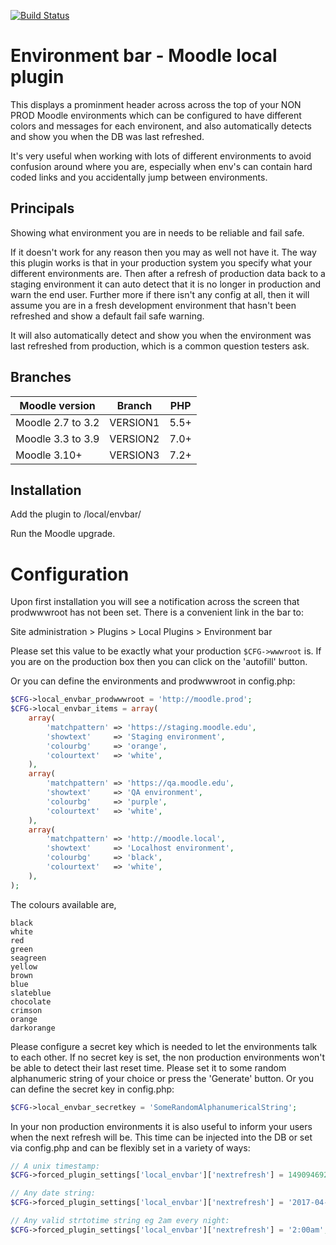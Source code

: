 [![Build Status](https://github.com/catalyst/moodle-local_envbar/workflows/Moodle%20plugin%20CI%20for%20VERSION2/badge.svg)](https://github.com/catalyst/moodle-local_envbar/actions)

Environment bar - Moodle local plugin
====================

This displays a prominment header across across the top of your NON PROD Moodle
environments which can be configured to have different colors and messages for
each environent, and also automatically detects and show you when the DB was
last refreshed.

It's very useful when working with lots of different environments to avoid
confusion around where you are, especially when env's can contain hard coded
links and you accidentally jump between environments.

Principals
----------

Showing what environment you are in needs to be reliable and fail safe.

If it doesn't work for any reason then you may as well not have it. The way
this plugin works is that in your production system you specify what your
different environments are. Then after a refresh of production data back to a
staging environment it can auto detect that it is no longer in production and
warn the end user. Further more if there isn't any config at all, then it will
assume you are in a fresh development environment that hasn't been refreshed
and show a default fail safe warning.

It will also automatically detect and show you when the environment was last
refreshed from production, which is a common question testers ask.

Branches
--------
| Moodle version     | Branch      | PHP  |
| ----------------- | ----------- | ---- |
| Moodle 2.7 to 3.2 | VERSION1 | 5.5+ |
| Moodle 3.3 to 3.9 | VERSION2 | 7.0+ |
| Moodle 3.10+ | VERSION3 | 7.2+ |

Installation
------------

Add the plugin to /local/envbar/

Run the Moodle upgrade.

# Configuration

Upon first installation you will see a notification across the screen that prodwwwroot has not been set. There is a convenient link in the bar to:

 Site administration > Plugins > Local Plugins > Environment bar

Please set this value to be exactly what your production ```$CFG->wwwroot``` is.  If you are on the production box then you can click on the 'autofill' button.

Or you can define the environments and prodwwwroot in config.php:

```php
$CFG->local_envbar_prodwwwroot = 'http://moodle.prod';
$CFG->local_envbar_items = array(
    array(
        'matchpattern' => 'https://staging.moodle.edu',
        'showtext'     => 'Staging environment',
        'colourbg'     => 'orange',
        'colourtext'   => 'white',
    ),
    array(
        'matchpattern' => 'https://qa.moodle.edu',
        'showtext'     => 'QA environment',
        'colourbg'     => 'purple',
        'colourtext'   => 'white',
    ),
    array(
        'matchpattern' => 'http://moodle.local',
        'showtext'     => 'Localhost environment',
        'colourbg'     => 'black',
        'colourtext'   => 'white',
    ),
);
```

The colours available are,

    black
    white
    red
    green
    seagreen
    yellow
    brown
    blue
    slateblue
    chocolate
    crimson
    orange
    darkorange

Please configure a secret key which is needed to let the environments talk to each other. If no secret key is set,
the non production environments won't be able to detect their last reset time. Please set it to some random alphanumeric string
of your choice or press the 'Generate' button.
Or you can define the secret key in config.php:

```php
$CFG->local_envbar_secretkey = 'SomeRandomAlphanumericalString';
```

In your non production environments it is also useful to inform your users when the
next refresh will be. This time can be injected into the DB or set via config.php
and can be flexibly set in a variety of ways:


```php
// A unix timestamp:
$CFG->forced_plugin_settings['local_envbar']['nextrefresh'] = 1490946920;

// Any date string:
$CFG->forced_plugin_settings['local_envbar']['nextrefresh'] = '2017-04-03 4:00pm';

// Any valid strtotime string eg 2am every night:
$CFG->forced_plugin_settings['local_envbar']['nextrefresh'] = '2:00am';
```

